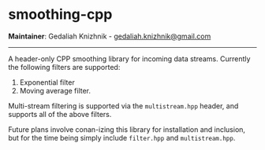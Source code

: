 # smoothing-cpp

**Maintainer**: Gedaliah Knizhnik - <gedaliah.knizhnik@gmail.com>

---
A header-only CPP smoothing library for incoming data streams. Currently the following filters are supported:

1. Exponential filter
2. Moving average filter.

Multi-stream filtering is supported via the `multistream.hpp` header, and supports all of the above filters.

Future plans involve conan-izing this library for installation and inclusion, but for the time being simply include `filter.hpp` and `multistream.hpp`.